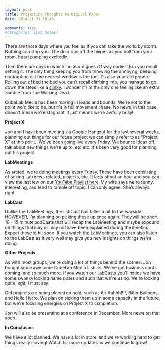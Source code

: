 ```yaml
---
layout: post
title: Projecting Thoughts On Digital Paper
date: 2014-10-31 10:46

comments: true
#categories: [Lab Notes]
---
```

There are those days where you feel as if you can take the world by storm. Nothing can stop you. The door rips off the hinges as you bolt from your room, heart pumping excitedly.

Then there are days in which the alarm goes off way earlier than you recall setting it. The only thing keeping you from throwing the annoying, beeping contraption out the nearest window is the fact it's also your cell phone. Rolling out of bed the bed you can't recall climbing into, you manage to go down the steps like a <a href="http://youtu.be/uiyMuHuCFo4" target="_blank">slinky</a>. I wonder if I'm the only one feeling like an extra zombie from The Walking Dead.

CubeLab Media has been moving in leaps and bounds. We're not to the point we'd like to be, but it's in full movement phase. No news, in this case, doesn't mean we're stagnant. It just means we're awfully busy!

<strong>Project X</strong>

Jon and I have been meeting via Google Hangout for the last several weeks, planning out things for our future project we can simply refer to as "Project X" at this point.  We've been going live every Friday. We bounce ideas off, talk about new things we're up to, etc etc. It's been very good for planning out his project.

<strong>LabMeetings</strong>

As stated, we're doing meetings every Friday. These have been consisting of talking Lab news related, projects, etc. It lasts about an hour and you can view the last few on our <a href="https://www.youtube.com/playlist?list=PLAUwg6U-j1vJ5qRzLddd3jodWv-v5EypQ" target="_blank">YouTube Playlist here</a>. My wife says we're funny, interesting, and tend to ramble off topic. I can only agree. She's always right.

<strong>LabCast</strong>

Unlike the LabMeetings, the LabCast has fallen a bit to the wayside. HOWEVER, I'm planning on picking these up once again. They will be short 10 - 15 minute podCasts that will recap the LabMeeting and maybe expound on things that may or may not have been explained during the meeting. Expect these to hit soon. If you watch the LabMeetings, you can also listen to the LabCast as it very well may give you new insights on things we're doing.

<strong>Other Projects</strong>

As with most groups, we're doing a lot of things behind the scenes. Jon bought some awesome CubeLab Media t-shirts. We've got business cards coming, and so much more. If you watch our LabCasts you'll notice we have some swanky looking name plates and such that we're using. We're looking quite legit, I must say.

Old projects are being placed on hold, such as Air Aahhh!!!!, Bitter Balloons, and Hello Hydro. We plan on picking them up in some capacity in the future, but we're focusing energies on Project X to completion.

Jon will also be presenting at a conference in December. More news on that soon.

<strong>In Conclusion</strong>

We have a lot planned. We have a lot in store, and we're working hard to get things really moving! Watch for more updates as we continue to grow!

&nbsp;
